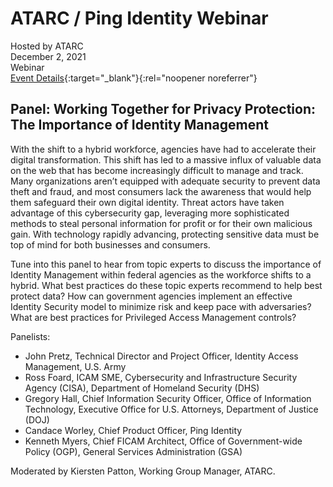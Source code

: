 # ATARC / Ping Identity Webinar
Hosted by ATARC <br>
December 2, 2021 <br>
Webinar <br> 
[Event Details](https://atarc.org/event/privacy-protection-identity-management/){:target="_blank"}{:rel="noopener noreferrer"}

## Panel: Working Together for Privacy Protection: The Importance of Identity Management

With the shift to a hybrid workforce, agencies have had to accelerate their digital transformation. This shift has led to a massive influx of valuable data on the web that has become increasingly difficult to manage and track. Many organizations aren’t equipped with adequate security to prevent data theft and fraud, and most consumers lack the awareness that would help them safeguard their own digital identity. Threat actors have taken advantage of this cybersecurity gap, leveraging more sophisticated methods to steal personal information for profit or for their own malicious gain. With technology rapidly advancing, protecting sensitive data must be top of mind for both businesses and consumers.

Tune into this panel to hear from topic experts to discuss the importance of Identity Management within federal agencies as the workforce shifts to a hybrid. What best practices do these topic experts recommend to help best protect data? How can government agencies implement an effective Identity Security model to minimize risk and keep pace with adversaries? What are best practices for Privileged Access Management controls?

Panelists:
- John Pretz, Technical Director and Project Officer, Identity Access Management, U.S. Army
- Ross Foard, ICAM SME, Cybersecurity and Infrastructure Security Agency (CISA), Department of Homeland Security (DHS)
- Gregory Hall, Chief Information Security Officer, Office of Information Technology, Executive Office for U.S. Attorneys, Department of Justice (DOJ)
- Candace Worley, Chief Product Officer, Ping Identity
- Kenneth Myers, Chief FICAM Architect, Office of Government-wide Policy (OGP), General Services Administration (GSA)

Moderated by Kiersten Patton, Working Group Manager, ATARC.
